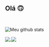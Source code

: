 ## Olá :upside_down_face:
<br />

![Meu github stats](https://github-readme-stats.vercel.app/api?username=cecilia-martins&show_icons=true&theme=buefy&count_private=true)

<!-- [![Readme Card](https://github-readme-stats.vercel.app/api/pin/?username=cecilia-martins&repo=github-readme-stats&show_icons=true&theme=buefy&count_private=true)](https://github.com/cecilia-martins)

[![Top Langs](https://github-readme-stats.vercel.app/api/top-langs/?username=cecilia-martins&layout=compact&show_icons=true&theme=buefy&count_private=true)](https://github.com/cecilia-martins/github-readme-stats) -->

<div>
<a href="(https://github.com/cecilia-martins/github-readme-stats)">
  <img align="center" src="https://github-readme-stats.vercel.app/api/top-langs/?username=cecilia-martins&layout=compact&show_icons=true&theme=buefy&count_private=true" />
</a>
<a href="https://github.com/cecilia-martins/github-readme-stats">
  <img align="center" src="https://github-readme-stats.vercel.app/api/pin/?username=cecilia-martins&repo=github-readme-stats&show_icons=true&theme=buefy&count_private=true" />
</a>
  </div>
<br />
<br />

<!-- ## Tecnologias que uso no meu dia-a-dia -->
